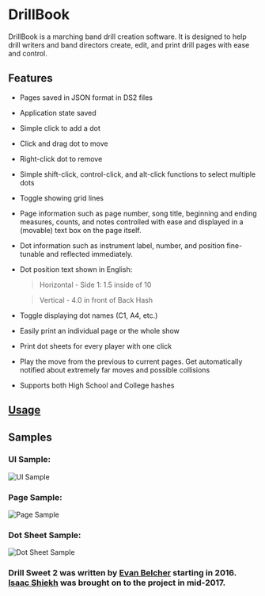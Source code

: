 # DrillBook
DrillBook is a marching band drill creation software. It is designed to help drill writers and band directors create, edit, and print drill pages with ease and control.

## Features
- Pages saved in JSON format in DS2 files
- Application state saved
- Simple click to add a dot
- Click and drag dot to move
- Right-click dot to remove
- Simple shift-click, control-click, and alt-click functions to select multiple dots
- Toggle showing grid lines
- Page information such as page number, song title, beginning and ending measures, counts, and notes controlled with ease and displayed in a (movable) text box on the page itself.
- Dot information such as instrument label, number, and position fine-tunable and reflected immediately.
- Dot position text shown in English:

    > Horizontal - Side 1: 1.5 inside of 10

    > Vertical - 4.0 in front of Back Hash
- Toggle displaying dot names (C1, A4, etc.)
- Easily print an individual page or the whole show
- Print dot sheets for every player with one click
- Play the move from the previous to current pages. Get automatically notified about extremely far moves and possible collisions
- Supports both High School and College hashes

## [Usage](../master/DrillBook/src/main/resources/Usage.md)

## Samples
### UI Sample:
![UI Sample](../master/ui-sample.png "UI Sample")

### Page Sample:
![Page Sample](../master/page-sample.png "Page Sample")

### Dot Sheet Sample:
![Dot Sheet Sample](../master/dotsheet-sample.png "Dot Sheet Sample")

### Drill Sweet 2 was written by [Evan Belcher](http://evanbelcher.com) starting in 2016. [Isaac Shiekh](http://www.isaacsheikh.com) was brought on to the project in mid-2017.
